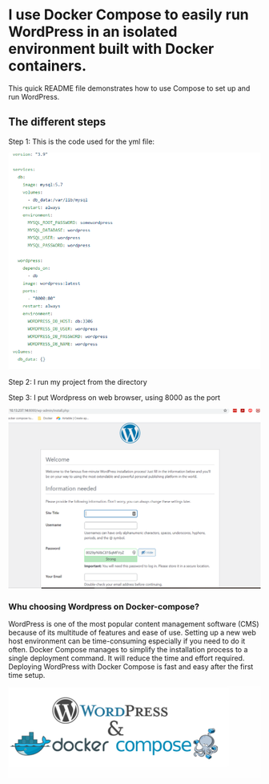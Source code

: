
# I use Docker Compose to easily run WordPress in an isolated environment built with Docker containers. 
This quick README file demonstrates how to use Compose to set up and run WordPress.


## The different steps
Step 1: This is the code used for the yml file:

<img src="https://github.com/CollegeBoreal/INF1087-200-21H-02/blob/main/3.Compose/c300115140/PICTURES/yml.PNG" width="650">

Step 2: I run my project from the directory


Step 3: I put Wordpress on web browser, using 8000 as the port

<img src="https://github.com/CollegeBoreal/INF1087-200-21H-02/blob/main/3.Compose/c300115140/PICTURES/wordpress.PNG" width="650">

### Whu choosing Wordpress on Docker-compose?

WordPress is one of the most popular content management software (CMS) because of its multitude of features and ease of use. 
Setting up a new web host environment can be time-consuming especially if you need to do it often. Docker Compose manages to simplify the installation process to a single deployment command. It will reduce the time and effort required.
Deploying WordPress with Docker Compose is fast and easy after the first time setup.


<img src="https://github.com/CollegeBoreal/INF1087-200-21H-02/blob/main/3.Compose/c300115140/PICTURES/wordpressdock.PNG" width="650">




